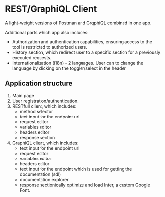 # REST/GraphiQL Client

A light-weight versions of Postman and GrqphiQL combined in one app.

Additional parts which app also includes:

- Authorization and authentication capabilities, ensuring access to the tool is restricted to authorized users.
- History section, which  redirect user to a specific section for a previously executed requests.
- Internationalization (i18n) - 2 languages.  User can to change the language by clicking on the toggler/select in the header

## Application structure

1. Main page
2. User registration/authentication.
3. RESTfull client, which includes:
   - method selector
   - text input for the endpoint url
   - request editor
   - variables editor
   - headers editor
   - response section
4. GraphiQL client, which includes:
   - text input for the endpoint url
   - request editor
   - variables editor
   - headers editor
   - text input for the endpoint which is used for getting the documentation (sdl)
   - documentation explorer
   - response sectionically optimize and load Inter, a custom Google Font.
